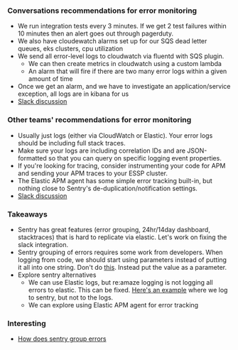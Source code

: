 ### Conversations recommendations for error monitoring
- We run integration tests every 3 minutes. If we get 2 test failures within 10 minutes then an alert goes out through pagerduty.
- We also have cloudewatch alarms set up for our SQS dead letter queues, eks clusters, cpu utilization
- We send all error-level logs to cloudwatch via fluentd with SQS plugin.
  - We can then create metrics in cloudwatch using a custom lambda
  - An alarm that will fire if there are two many error logs within a given amount of time
- Once we get an alarm, and we have to investigate an application/service exception, all logs are in kibana for us
- [Slack discussion](https://godaddy.slack.com/archives/C02C6HHK8ES/p1641245367424400)

### Other teams' recommendations for error monitoring
- Usually just logs (either via CloudWatch or Elastic). Your error logs should be including full stack traces. 
- Make sure your logs are including correlation IDs and are JSON-formatted so that you can query on specific logging event properties. 
- If you're looking for tracing, consider instrumenting your code for APM and sending your APM traces to your ESSP cluster.
- The Elastic APM agent has some simple error tracking built-in, but nothing close to Sentry's de-duplication/notification settings.
- [Slack discussion](https://godaddy.slack.com/archives/CBVHY0WRK/p1641316847079000)

### Takeaways
- Sentry has great features (error grouping, 24hr/14day dashboard, stacktraces) that is hard to replicate via elastic. Let's work on fixing the slack integration.
- Sentry grouping of errors requires some work from developers. When logging from code, we should start using parameters instead of putting it all into one string. Don't do [this](https://github.com/gdcorp-enm/reamaze/blob/main/app/controllers/incoming_controller.rb#L1031). Instead put the value as a parameter.
- Explore sentry alternatives
  - We can use Elastic logs, but re:amaze logging is not logging all errors to elastic. This can be fixed. [Here's an example](https://github.com/gdcorp-enm/reamaze/blob/main/app/controllers/api/v1/base_controller.rb#L15) where we log to sentry, but not to the logs. 
  - We can explore using Elastic APM agent for error tracking

### Interesting
- [How does sentry group errors](https://makandracards.com/makandra/484983-how-does-sentry-group-exceptions)
